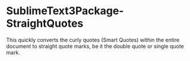 # SublimeText3Package-StraightQuotes
This quickly converts the curly quotes (Smart Quotes) within the entire document to straight quote marks, be it the double quote or single quote mark.
